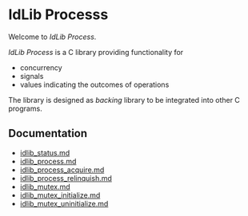 # IdLib Processs
Welcome to *IdLib Process*.

*IdLib Process* is a C library providing functionality for
- concurrency
- signals
- values indicating the outcomes of operations

The library is designed as *backing* library to be integrated into other C programs.

## Documentation
- [idlib_status.md](idlib_status.md)
- [idlib_process.md](idlib_process.md)
- [idlib_process_acquire.md](idlib_process_acquire.md)
- [idlib_process_relinquish.md](idlib_process_relinquish.md)
- [idlib_mutex.md](idlib_mutex.md)
- [idlib_mutex_initialize.md](idlib_mutex_initialite.md)
- [idlib_mutex_uninitialize.md](idlib_mutex_uninitialize.md)
